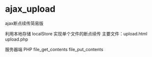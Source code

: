 ajax_upload
===========

ajax断点续传简易版


利用本地存储 localStore 实现单个文件的断点续传
主要文件：upload.html  upload.php

服务器端 PHP
file_get_contents
file_put_contents
